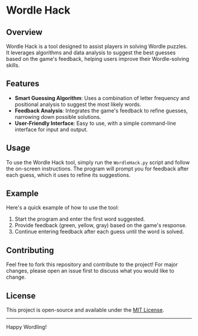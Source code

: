 # Wordle Hack

## Overview

Wordle Hack is a tool designed to assist players in solving Wordle puzzles. It leverages algorithms and data analysis to suggest the best guesses based on the game's feedback, helping users improve their Wordle-solving skills.

## Features

- **Smart Guessing Algorithm**: Uses a combination of letter frequency and positional analysis to suggest the most likely words.
- **Feedback Analysis**: Integrates the game's feedback to refine guesses, narrowing down possible solutions.
- **User-Friendly Interface**: Easy to use, with a simple command-line interface for input and output.

## Usage

To use the Wordle Hack tool, simply run the `WordleHack.py` script and follow the on-screen instructions. The program will prompt you for feedback after each guess, which it uses to refine its suggestions.

## Example

Here's a quick example of how to use the tool:

1. Start the program and enter the first word suggested.
2. Provide feedback (green, yellow, gray) based on the game's response.
3. Continue entering feedback after each guess until the word is solved.

## Contributing

Feel free to fork this repository and contribute to the project! For major changes, please open an issue first to discuss what you would like to change.

## License

This project is open-source and available under the [MIT License](LICENSE).

---

Happy Wordling!
